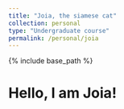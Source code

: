 ```yaml
---
title: "Joia, the siamese cat"
collection: personal
type: "Undergraduate course"
permalink: /personal/joia
---
```


{% include base_path %}

Hello, I am Joia!
======